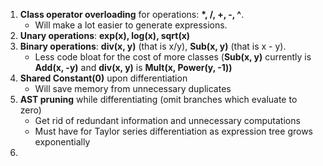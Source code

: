 1. **Class operator overloading** for operations: **\*, /, +, -, ^**. 
      * Will make a lot easier to generate expressions.
2. **Unary operations**: **exp(x), log(x), sqrt(x)**
3. **Binary operations**: **div(x, y)** (that is x/y), **Sub(x, y)** (that is x - y). 
    * Less code bloat for the cost of more classes (**Sub(x, y)** currently is **Add(x, -y)** and **div(x, y)** is **Mult(x, Power(y, -1))**
4. **Shared Constant(0)** upon differentiation
     * Will save memory from unnecessary duplicates
6. **AST pruning** while differentiating (omit branches which evaluate to zero)
     * Get rid of redundant information and unnecessary computations 
     * Must have for Taylor series differentiation as expression tree grows exponentially
7. 
